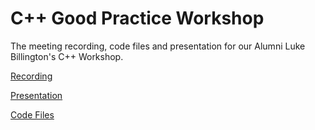 # C++ Good Practice Workshop
The meeting recording, code files and presentation for our Alumni Luke Billington's C++ Workshop.

[Recording](https://www.youtube.com/watch?v=JvTHA3Am8KU)

[Presentation](https://docs.google.com/presentation/d/1AtlcZ5WXFkCj9DrfRZRPHlnA3xrLglyPgiRyPsnaVU0/edit#slide=id.gb06580d4f5_0_33)

[Code Files](https://github.com/LukeBillo/good-design-practices-in-cpp)

